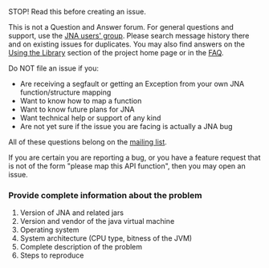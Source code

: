 STOP!  Read this before creating an issue.

This is not a Question and Answer forum. For general questions and support, use
the [JNA users' group](https://groups.google.com/forum/#!forum/jna-users). Please search
message history there and on existing issues for duplicates. You may also find answers on
the [Using the Library](https://github.com/java-native-access/jna#using-the-library) section of the project 
home page or in the [FAQ](https://github.com/java-native-access/jna/blob/master/www/FrequentlyAskedQuestions.md).

Do NOT file an issue if you:
 - Are receiving a segfault or getting an Exception from your own JNA function/structure mapping
 - Want to know how to map a function
 - Want to know future plans for JNA
 - Want technical help or support of any kind
 - Are not yet sure if the issue you are facing is actually a JNA bug
 
All of these questions belong on the [mailing list](https://groups.google.com/forum/#!forum/jna-users).
 
If you are certain you are reporting a bug, or you have a feature request that is
not of the form "please map this API function", then you may open an issue.

### Provide complete information about the problem
1. Version of JNA and related jars
2. Version and vendor of the java virtual machine
3. Operating system
4. System architecture (CPU type, bitness of the JVM)
5. Complete description of the problem
6. Steps to reproduce